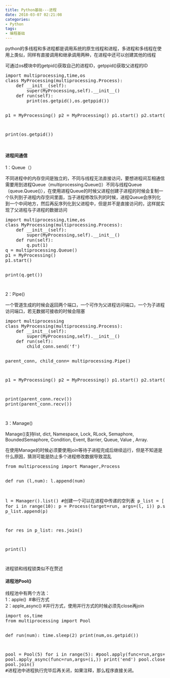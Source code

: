 ```yaml
---
title: Python基础---进程
date: 2018-03-07 02:21:08
categories: 
- Python
tags:
- 编程基础
---
```

<p>python的多线程和多进程都是调用系统的原生线程和进程，多进程和多线程在使用上类&#20284;，同样有直接调用和继承调用两种，在进程中还可以创建其他的线程</p>
<p>可通过os模块中的getpid()获取自己的进程ID，getppid()获取父进程的ID</p>
<p><pre name="code" class="python">import multiprocessing,time,os
class MyProcessing(multiprocessing.Process):
    def __init__(self):
        super(MyProcessing,self).__init__()
    def run(self):
        print(os.getpid(),os.getppid())

p1 = MyProcessing()
p2 = MyProcessing()
p1.start()
p2.start()

print(os.getpid())</pre><img src="https://img-blog.csdn.net/20180311152838710?watermark/2/text/aHR0cDovL2Jsb2cuY3Nkbi5uZXQvRmFuTUxlaQ==/font/5a6L5L2T/fontsize/400/fill/I0JBQkFCMA==/dissolve/70/gravity/SouthEast" alt=""></p>
<h4>进程间通信</h4>
<div>1：Queue（）</div>
<p>不同进程中的内存空间是独立的，不同与线程无法直接访问，要想进程间互相通信需要用到进程Queue（multiprocessing.Queue()）不同与线程Queue（queue.Queue()），在使用进程Queue的时候父进程创建子进程的时候会复制一个队列到子进程内存空间里面，当子进程修改队列的时候，进程Queue会序列化到一个中间地方，然后再反序列化到父进程中，但是并不是直接访问的，这样就实现了父进程与子进程的数据访问</p>
<p><pre name="code" class="python">import multiprocessing,time,os
class MyProcessing(multiprocessing.Process):
    def __init__(self):
        super(MyProcessing,self).__init__()
    def run(self):
        q.put(1)
q = multiprocessing.Queue()
p1 = MyProcessing()
p1.start()

print(q.get())</pre><img src="https://img-blog.csdn.net/20180311155259697?watermark/2/text/aHR0cDovL2Jsb2cuY3Nkbi5uZXQvRmFuTUxlaQ==/font/5a6L5L2T/fontsize/400/fill/I0JBQkFCMA==/dissolve/70/gravity/SouthEast" alt=""><br>
</p>
<p>2：Pipe()</p>
<p>一个管道生成的时候会返回两个端口，一个可作为父进程访问端口，一个为子进程访问端口，若无数据可接收的时候会阻塞</p>
<p><pre name="code" class="python">import multiprocessing
class MyProcessing(multiprocessing.Process):
    def __init__(self):
        super(MyProcessing,self).__init__()
    def run(self):
        child_conn.send('f')
        
parent_conn, child_conn= multiprocessing.Pipe()

p1 = MyProcessing()
p2 = MyProcessing()
p1.start()
p2.start()

print(parent_conn.recv())
print(parent_conn.recv())</pre><img src="https://img-blog.csdn.net/20180311160321324?watermark/2/text/aHR0cDovL2Jsb2cuY3Nkbi5uZXQvRmFuTUxlaQ==/font/5a6L5L2T/fontsize/400/fill/I0JBQkFCMA==/dissolve/70/gravity/SouthEast" alt=""><br>
</p>
<p>3：Manage()</p>
<p>Manage()支持list, dict, Namespace, Lock, RLock, Semaphore, BoundedSemaphore, Condition, Event, Barrier, Queue, Value , Array.</p>
<p>在使用Manage的时候必须要使用join等待子进程完成后继续运行，但是不知道是什么原因，猜测可能是防止多个进程修改数据导致混乱</p>
<p><pre name="code" class="python">from multiprocessing import Manager,Process

def run (l,num):
    l.append(num)

l = Manager().list() #创建一个可以在进程中传递的空列表
p_list = []
for i in range(10):
    p = Process(target=run, args=(l, i))
    p.start()
    p_list.append(p)

for res in p_list:
    res.join()

print(l)</pre><img src="https://img-blog.csdn.net/20180311165052147?watermark/2/text/aHR0cDovL2Jsb2cuY3Nkbi5uZXQvRmFuTUxlaQ==/font/5a6L5L2T/fontsize/400/fill/I0JBQkFCMA==/dissolve/70/gravity/SouthEast" alt=""><br>
</p>
<p>进程锁和线程锁类&#20284;不在赘述</p>
<h4>进程池Pool()</h4>
<div>线程池中有两个方法：</div>
<div>1：apple()&nbsp; #串行方式</div>
<div>2：apple_async() #并行方式，使用并行方式的时候必须先close再join</div>
<p><pre name="code" class="python">import os,time
from multiprocessing import Pool

def run(num):
    time.sleep(2)
    print(num,os.getpid())
    
pool = Pool(5)
for i in range(5):
    #pool.apply(func=run,args=(i,))
    pool.apply_async(func=run,args=(i,))
print('end')
pool.close()
pool.join() #进程池中进程执行完毕后再关闭，如果注释，那么程序直接关闭。</pre><img src="https://img-blog.csdn.net/20180311182622059?watermark/2/text/aHR0cDovL2Jsb2cuY3Nkbi5uZXQvRmFuTUxlaQ==/font/5a6L5L2T/fontsize/400/fill/I0JBQkFCMA==/dissolve/70/gravity/SouthEast" alt=""><br>
<br>
</p>
<p><br>
</p>
<p><br>
</p>
